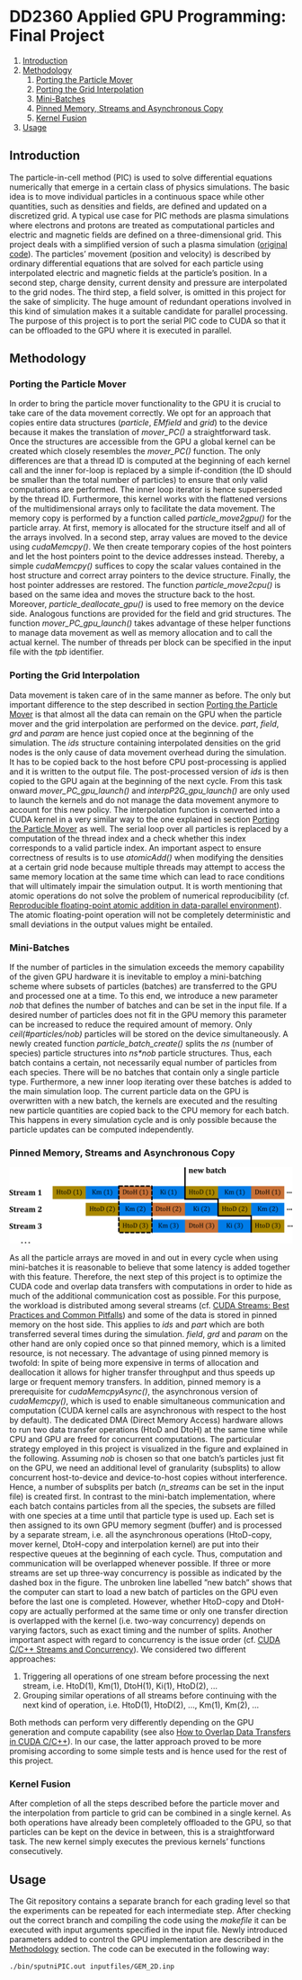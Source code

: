 # DD2360 Applied GPU Programming: Final Project

1. [Introduction](#introduction)
2. [Methodology](#methodology)
   1. [Porting the Particle Mover](#porting-the-particle-mover)
   2. [Porting the Grid Interpolation](#porting-the-grid-interpolation)
   3. [Mini-Batches](#mini-batches)
   4. [Pinned Memory, Streams and Asynchronous Copy](#pinned-memory-streams-and-asynchronous-copy)
   5. [Kernel Fusion](#kernel-fusion)
3. [Usage](#usage)

## Introduction

The particle-in-cell method (PIC) is used to solve differential equations numerically that emerge in a certain class of physics simulations. The basic idea is to move individual particles in a continuous space while other quantities, such as densities and fields, are defined and updated on a discretized grid. A typical use case for PIC methods are plasma simulations where electrons and protons are treated as computational particles and electric and magnetic fields are defined on a three-dimensional grid.
This project deals with a simplified version of such a plasma simulation ([original code](https://github.com/iPIC3D/sputniPIC)). The particles’ movement (position and velocity) is described by ordinary differential equations that are solved for each particle using interpolated electric and magnetic fields at the particle’s position. In a second step, charge density, current density and pressure are interpolated to the grid nodes. The third step, a field solver, is omitted in this project for the sake of simplicity. The huge amount of redundant operations involved in this kind of simulation makes it a suitable candidate for parallel processing.
The purpose of this project is to port the serial PIC code to CUDA so that it can be offloaded to the GPU where it is executed in parallel.

## Methodology
### Porting the Particle Mover
In order to bring the particle mover functionality to the GPU it is crucial to take care of the data movement correctly. We opt for an approach that copies entire data structures (*particle*, *EMfield* and *grid*) to the device because it makes the translation of *mover_PC()* a straightforward task. Once the structures are accessible from the GPU a global kernel can be created which closely resembles the *mover_PC()* function. The only differences are that a thread ID is computed at the beginning of each kernel call and the inner for-loop is replaced by a simple if-condition (the ID should be smaller than the total number of particles) to ensure that only valid computations are performed. The inner loop iterator is hence superseded by the thread ID. Furthermore, this kernel works
with the flattened versions of the multidimensional arrays only to facilitate the data movement.
The memory copy is performed by a function called *particle_move2gpu()* for the particle array. At first, memory is allocated for the structure itself and all of the arrays involved. In a second step, array values are moved to the device using *cudaMemcpy()*. We then create temporary copies of the host pointers and let the host pointers point to the device addresses instead. Thereby, a simple
*cudaMemcpy()* suffices to copy the scalar values contained in the host structure and correct array pointers to the device structure. Finally, the host pointer addresses are restored. The function *particle_move2cpu()* is based on the same idea and moves the structure back to the host. Moreover, *particle_deallocate_gpu()* is used to free memory on the device side. Analogous functions are provided for the field and grid structures. The function *mover_PC_gpu_launch()* takes advantage of these helper functions to manage data movement as well as memory allocation and to call the actual kernel. The number of threads per block can be specified in the input file with the *tpb* identifier.

### Porting the Grid Interpolation
Data movement is taken care of in the same manner as before. The only but important difference to the step described in section [Porting the Particle Mover](#porting-the-particle-mover) is that almost all the data can remain on the GPU when the particle mover and the grid interpolation are performed on the device. *part*, *field*, *grd* and *param* are hence just copied once at the beginning of the simulation. The *ids* structure containing interpolated densities on the grid nodes is the only cause of data movement overhead
during the simulation. It has to be copied back to the host before CPU post-processing is applied and it is written to the output file. The post-processed version of *ids* is then copied to the GPU again at the beginning of the next cycle. From this task onward *mover_PC_gpu_launch()* and *interpP2G_gpu_launch()* are only used to launch the kernels and do not manage the data movement anymore to
account for this new policy. The interpolation function is converted into a CUDA kernel in a very similar way to the one explained in section [Porting the Particle Mover](#porting-the-particle-mover) as well. The serial loop over all particles is replaced by a computation of the thread index and a check whether this index corresponds to a valid particle index. An important aspect to ensure correctness of results is to use *atomicAdd()* when modifying the densities at a certain grid node because multiple threads may attempt to access the same memory location at the same time which can lead to race conditions that will ultimately impair the simulation output. It is worth mentioning that atomic operations do not solve the problem of numerical reproducibility (cf. [Reproducible floating-point atomic addition in data-parallel environment](https://ieeexplore.ieee.org/abstract/document/7321514)). The atomic floating-point operation will
not be completely deterministic and small deviations in the output values might be entailed.

### Mini-Batches
If the number of particles in the simulation exceeds the memory capability of the given GPU hardware it is inevitable to employ a mini-batching scheme where subsets of particles (batches) are transferred to the GPU and processed one at a time. To this end, we introduce a new parameter *nob* that defines the number of batches and can be set in the input file. If a desired number of particles does not fit in the GPU memory this parameter can be increased to reduce the required amount of memory. Only *ceil(#particles/nob)* particles will be stored on the device simultaneously. A newly created function *particle_batch_create()* splits the *ns* (number of species) particle structures into *ns\*nob* particle structures. Thus, each batch contains a certain, not necessarily equal number of particles from each species. There will be no batches that contain only a single particle type.
Furthermore, a new inner loop iterating over these batches is added to the main simulation loop. The current particle data on the GPU is overwritten with a new batch, the kernels are executed and the resulting new particle quantities are copied back to the CPU memory for each batch. This happens in every simulation cycle and is only possible because the particle updates can be computed independently.

### Pinned Memory, Streams and Asynchronous Copy
<p align="center">
<img src="images/streams.png">
</p>

As all the particle arrays are moved in and out in every cycle when using mini-batches it is reasonable to believe that some latency is added together with this feature. Therefore, the next step of this project is to optimize the CUDA code and overlap data transfers with computations in order to hide as much of the additional communication cost as possible. For this purpose, the workload is distributed among several streams (cf. [CUDA Streams: Best Practices and Common Pitfalls](http://on-demand.gputechconf.com/gtc/2014/presentations/S4158-cuda-streams-best-practices-common-pitfalls.pdf)) and some of the data is stored in pinned memory on the host side. This applies to *ids* and *part* which are both transferred several times during the simulation. *field*, *grd* and *param* on the other hand are only copied once so that pinned memory, which is a limited resource, is not necessary.
The advantage of using pinned memory is twofold: In spite of being more expensive in terms of allocation and deallocation it allows for higher transfer throughput and thus speeds up large or frequent memory transfers. In addition, pinned memory is a prerequisite for *cudaMemcpyAsync()*, the asynchronous version of *cudaMemcpy()*, which is used to enable simultaneous communication and computation (CUDA kernel calls are asynchronous with respect to the host by default). The dedicated DMA (Direct Memory Access) hardware allows to
run two data transfer operations (HtoD and DtoH) at the same time while CPU and GPU are freed for concurrent computations. The particular strategy employed in this project is visualized in the figure and explained in the following.
Assuming *nob* is chosen so that one batch’s particles just fit on the GPU, we need an additional level of granularity (subsplits) to allow concurrent host-to-device and device-to-host copies without interference. Hence, a number of subsplits per batch (*n_streams* can be set in the input file) is created first. In contrast to the mini-batch implementation, where each batch contains particles from all the species, the subsets are filled with one species at a time until that particle type is used up. Each set is then assigned to its own GPU memory segment (buffer) and is processed by a separate stream, i.e. all the asynchronous operations (HtoD-copy, mover kernel, DtoH-copy and interpolation kernel) are put into their respective queues at the beginning of each cycle. Thus, computation and communication will be overlapped whenever possible. If three or more streams are set up three-way concurrency is possible as indicated by the dashed box in the figure. The unbroken line labelled ”new batch” shows that the computer can start to load a new batch of particles on the GPU even before the last one is completed. However, whether HtoD-copy and DtoH-copy are actually performed at the same time or only one
transfer direction is overlapped with the kernel (i.e. two-way concurrency) depends on varying factors, such as exact timing and the number of splits.
Another important aspect with regard to concurrency is the issue order (cf. [CUDA C/C++ Streams and Concurrency](https://developer.download.nvidia.com/CUDA/training/StreamsAndConcurrencyWebinar.pdf)). We considered two different approaches:
1. Triggering all operations of one stream before processing the next stream, i.e. HtoD(1), Km(1), DtoH(1), Ki(1), HtoD(2), ...
2. Grouping similar operations of all streams before continuing with the next kind of operation, i.e. HtoD(1), HtoD(2), ..., Km(1), Km(2), ...

Both methods can perform very differently depending on the GPU generation and compute capability (see also [How to Overlap Data Transfers in CUDA C/C++](https://devblogs.nvidia.com/how-overlap-data-transfers-cuda-cc/)). In our case, the latter approach proved to be more promising according to some simple tests and is hence used for the rest of this project.

### Kernel Fusion
After completion of all the steps described before the particle mover and the interpolation from particle to grid can be combined in a single kernel. As both operations have already been completely offloaded to the GPU, so that particles can be kept on the device in between, this is a straightforward task. The new kernel simply executes the previous kernels’ functions consecutively.

## Usage
The Git repository contains a separate branch for each grading level so that the experiments can be repeated for each intermediate step. After checking out the correct branch and compiling the code using the *makefile* it can be executed with input arguments specified in the input file. Newly introduced parameters added to control the GPU implementation are described in the [Methodology](#methodology) section. 
The code can be executed in the following way:
```bash
./bin/sputniPIC.out inputfiles/GEM_2D.inp
```
